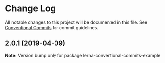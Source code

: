 # Change Log

All notable changes to this project will be documented in this file.
See [Conventional Commits](https://conventionalcommits.org) for commit guidelines.

## 2.0.1 (2019-04-09)

**Note:** Version bump only for package lerna-conventional-commits-example
